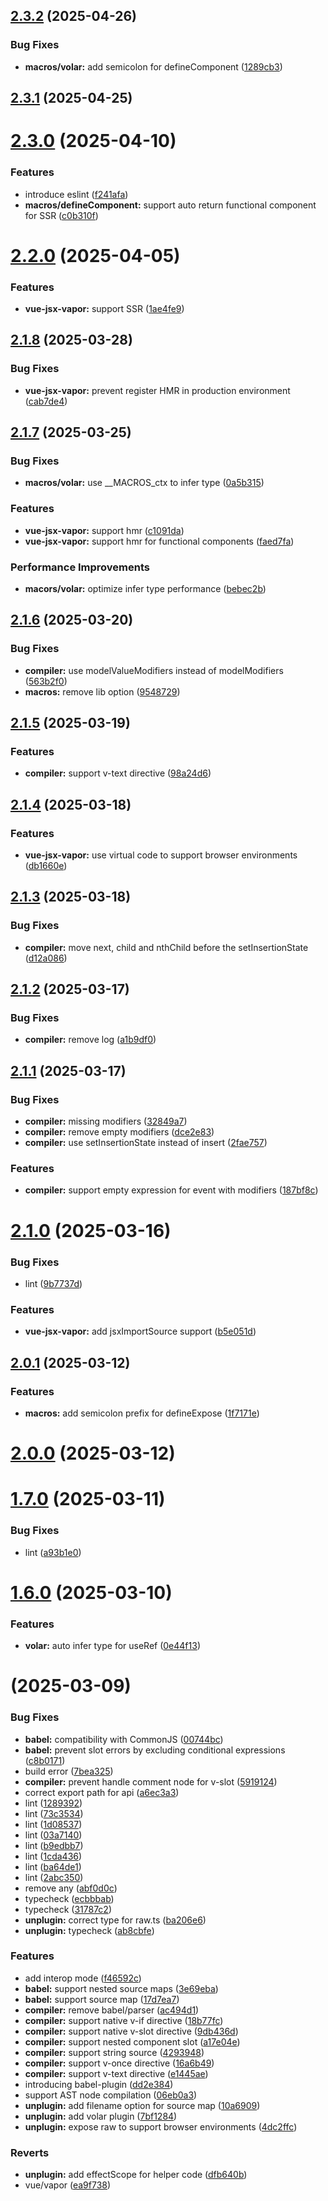 ## [2.3.2](https://github.com/vuejs/vue-jsx-vapor/compare/v2.3.1...v2.3.2) (2025-04-26)


### Bug Fixes

* **macros/volar:** add semicolon for defineComponent ([1289cb3](https://github.com/vuejs/vue-jsx-vapor/commit/1289cb3c13d6414fba6b2804109a647a9627a2c2))



## [2.3.1](https://github.com/vuejs/vue-jsx-vapor/compare/v2.3.0...v2.3.1) (2025-04-25)



# [2.3.0](https://github.com/vuejs/vue-jsx-vapor/compare/v2.2.0...v2.3.0) (2025-04-10)


### Features

* introduce eslint ([f241afa](https://github.com/vuejs/vue-jsx-vapor/commit/f241afa302d026dc0fa6e3d76ef2a26bfac9b37d))
* **macros/defineComponent:** support auto return functional component for SSR ([c0b310f](https://github.com/vuejs/vue-jsx-vapor/commit/c0b310f36453015201ed6c8e77f8b720310d8fda))



# [2.2.0](https://github.com/vuejs/vue-jsx-vapor/compare/v2.1.8...v2.2.0) (2025-04-05)


### Features

* **vue-jsx-vapor:** support SSR ([1ae4fe9](https://github.com/vuejs/vue-jsx-vapor/commit/1ae4fe9ceb66a280b689675c880a7870dac13160))



## [2.1.8](https://github.com/vuejs/vue-jsx-vapor/compare/v2.1.7...v2.1.8) (2025-03-28)


### Bug Fixes

* **vue-jsx-vapor:** prevent register HMR in production environment ([cab7de4](https://github.com/vuejs/vue-jsx-vapor/commit/cab7de4f3a9582ab8cb2a4d2d563563d7d8d053f))



## [2.1.7](https://github.com/vuejs/vue-jsx-vapor/compare/v2.1.6...v2.1.7) (2025-03-25)


### Bug Fixes

* **macros/volar:** use __MACROS_ctx to infer type ([0a5b315](https://github.com/vuejs/vue-jsx-vapor/commit/0a5b31559a909dc13197ec8d538f91bbfff5238c))


### Features

* **vue-jsx-vapor:** support hmr ([c1091da](https://github.com/vuejs/vue-jsx-vapor/commit/c1091dab41240b4b4d89d11d90eea284bc9bd414))
* **vue-jsx-vapor:** support hmr for functional components ([faed7fa](https://github.com/vuejs/vue-jsx-vapor/commit/faed7fa4b72e3a52bd28e03d945d90c44a450fa5))


### Performance Improvements

* **macors/volar:** optimize infer type performance ([bebec2b](https://github.com/vuejs/vue-jsx-vapor/commit/bebec2bea59f2f24a1772cb2a83964a7524d3acc))



## [2.1.6](https://github.com/vuejs/vue-jsx-vapor/compare/v2.1.5...v2.1.6) (2025-03-20)


### Bug Fixes

* **compiler:** use modelValueModifiers instead of modelModifiers ([563b2f0](https://github.com/vuejs/vue-jsx-vapor/commit/563b2f05437f72eb6cbf6a615c5def24ce95e3a6))
* **macros:** remove lib option ([9548729](https://github.com/vuejs/vue-jsx-vapor/commit/95487294b8e1953ad07ea29f22909cebdc626cf3))



## [2.1.5](https://github.com/vuejs/vue-jsx-vapor/compare/v2.1.4...v2.1.5) (2025-03-19)


### Features

* **compiler:** support v-text directive ([98a24d6](https://github.com/vuejs/vue-jsx-vapor/commit/98a24d62b13ecf0e6266939d417ae7ff4915426b))



## [2.1.4](https://github.com/vuejs/vue-jsx-vapor/compare/v2.1.3...v2.1.4) (2025-03-18)


### Features

* **vue-jsx-vapor:** use virtual code to support browser environments ([db1660e](https://github.com/vuejs/vue-jsx-vapor/commit/db1660edf5d109c55f2bd045fed5b9d08b436be2))



## [2.1.3](https://github.com/vuejs/vue-jsx-vapor/compare/v2.1.2...v2.1.3) (2025-03-18)


### Bug Fixes

* **compiler:** move next, child and nthChild before the setInsertionState ([d12a086](https://github.com/vuejs/vue-jsx-vapor/commit/d12a086739360bd3dafafd663191bc743208eb22))



## [2.1.2](https://github.com/vuejs/vue-jsx-vapor/compare/v2.1.1...v2.1.2) (2025-03-17)


### Bug Fixes

* **compiler:** remove log ([a1b9df0](https://github.com/vuejs/vue-jsx-vapor/commit/a1b9df07bc735ecaf45859af9477d9c9c05f653a))



## [2.1.1](https://github.com/vuejs/vue-jsx-vapor/compare/v2.1.0...v2.1.1) (2025-03-17)


### Bug Fixes

* **compiler:** missing modifiers ([32849a7](https://github.com/vuejs/vue-jsx-vapor/commit/32849a73c28f7da97dfc868f11d7a4aa0f45e4fe))
* **compiler:** remove empty modifiers ([dce2e83](https://github.com/vuejs/vue-jsx-vapor/commit/dce2e83d6892a47ef5a3a6132305bfed6e619269))
* **compiler:** use setInsertionState instead of insert ([2fae757](https://github.com/vuejs/vue-jsx-vapor/commit/2fae757c4323b93466cf233187b64968659c043c))


### Features

* **compiler:** support empty expression for event with modifiers ([187bf8c](https://github.com/vuejs/vue-jsx-vapor/commit/187bf8c1f0dbad4f726d48a10a9d487e46277f33))



# [2.1.0](https://github.com/vuejs/vue-jsx-vapor/compare/v2.0.1...v2.1.0) (2025-03-16)


### Bug Fixes

* lint ([9b7737d](https://github.com/vuejs/vue-jsx-vapor/commit/9b7737db48030f03a1816b162f3899e683ed8c27))


### Features

* **vue-jsx-vapor:** add jsxImportSource support ([b5e051d](https://github.com/vuejs/vue-jsx-vapor/commit/b5e051d14062b62f4e46e10b164997d443db08e2))



## [2.0.1](https://github.com/vuejs/vue-jsx-vapor/compare/v2.0.0...v2.0.1) (2025-03-12)


### Features

* **macros:** add semicolon prefix for defineExpose ([1f7171e](https://github.com/vuejs/vue-jsx-vapor/commit/1f7171e951543a71dc9a51250afcf448e6632e57))



# [2.0.0](https://github.com/vuejs/vue-jsx-vapor/compare/v1.7.0...v2.0.0) (2025-03-12)



# [1.7.0](https://github.com/vuejs/vue-jsx-vapor/compare/v1.6.0...v1.7.0) (2025-03-11)


### Bug Fixes

* lint ([a93b1e0](https://github.com/vuejs/vue-jsx-vapor/commit/a93b1e0f511a2f739d765b922383a09a64f19ae0))



# [1.6.0](https://github.com/vuejs/vue-jsx-vapor/compare/v1.5.0...v1.6.0) (2025-03-10)


### Features

* **volar:** auto infer type for useRef ([0e44f13](https://github.com/vuejs/vue-jsx-vapor/commit/0e44f131a0138f869c0ffd17e24b04a3e93c0c5f))



# [](https://github.com/vuejs/vue-jsx-vapor/compare/v1.0.9...v) (2025-03-09)


### Bug Fixes

* **babel:** compatibility with CommonJS ([00744bc](https://github.com/vuejs/vue-jsx-vapor/commit/00744bcd669830f99af864aa37bb6061ebde294b))
* **babel:** prevent slot errors by excluding conditional expressions ([c8b0171](https://github.com/vuejs/vue-jsx-vapor/commit/c8b01717545303100eee45710e3b508804ad8ea9))
* build error ([7bea325](https://github.com/vuejs/vue-jsx-vapor/commit/7bea325bbc8298e63fb80bb88288e1216b14e5f6))
* **compiler:** prevent handle comment node for v-slot ([5919124](https://github.com/vuejs/vue-jsx-vapor/commit/5919124be144fc0601cd831544e78a0caf736629))
* correct export path for api ([a6ec3a3](https://github.com/vuejs/vue-jsx-vapor/commit/a6ec3a33aa486220bd317f43b8b1f26afa62eefb))
* lint ([1289392](https://github.com/vuejs/vue-jsx-vapor/commit/12893921d9f004d31db8f99362ac71a29bebd68e))
* lint ([73c3534](https://github.com/vuejs/vue-jsx-vapor/commit/73c3534853f5580c5ccee8c5493478b6627fe848))
* lint ([1d08537](https://github.com/vuejs/vue-jsx-vapor/commit/1d08537f023ae6f4392a1fe1e7d349c1164f79cf))
* lint ([03a7140](https://github.com/vuejs/vue-jsx-vapor/commit/03a7140b6e89cd34fa6eb746323281e39ede74d4))
* lint ([b9edbb7](https://github.com/vuejs/vue-jsx-vapor/commit/b9edbb7f2c5e306a71555d13baf27b0246ba6257))
* lint ([1cda436](https://github.com/vuejs/vue-jsx-vapor/commit/1cda436714faf3f79405771a060f79b3aa4ea804))
* lint ([ba64de1](https://github.com/vuejs/vue-jsx-vapor/commit/ba64de187f672d9e17f21c4054825f84fa9cfc91))
* lint ([2abc350](https://github.com/vuejs/vue-jsx-vapor/commit/2abc35088596499343fbd49992dadda727b9fa4b))
* remove any ([abf0d0c](https://github.com/vuejs/vue-jsx-vapor/commit/abf0d0c6a1ea4991f1627a251163d8a3bc22ef87))
* typecheck ([ecbbbab](https://github.com/vuejs/vue-jsx-vapor/commit/ecbbbab33145e633561405847efd4bf7cf229c98))
* typecheck ([31787c2](https://github.com/vuejs/vue-jsx-vapor/commit/31787c2028c53300b5128910d0a8d51e0c41cb27))
* **unplugin:** correct type for raw.ts ([ba206e6](https://github.com/vuejs/vue-jsx-vapor/commit/ba206e61d66bd73d0fd3c00ef9061c711c592457))
* **unplugin:** typecheck ([ab8cbfe](https://github.com/vuejs/vue-jsx-vapor/commit/ab8cbfeba1cb4bd2a05f201908c5b2259e223d77))


### Features

* add interop mode ([f46592c](https://github.com/vuejs/vue-jsx-vapor/commit/f46592c2913d484511d2e067fb079bd3d7a68312))
* **babel:** support nested source maps ([3e69eba](https://github.com/vuejs/vue-jsx-vapor/commit/3e69eba92a2a5be9a21fc85b6433f1008850d851))
* **babel:** support source map ([17d7ea7](https://github.com/vuejs/vue-jsx-vapor/commit/17d7ea708c8a313e3811312c348a55b1abce7a6c))
* **compiler:** remove babel/parser ([ac494d1](https://github.com/vuejs/vue-jsx-vapor/commit/ac494d1ea62ca4f61bc8d0ceee9bc47e1f06e606))
* **compiler:** support native v-if directive ([18b77fc](https://github.com/vuejs/vue-jsx-vapor/commit/18b77fc49df3a500fafa67ebd69ada729bcb7ab1))
* **compiler:** support native v-slot directive ([9db436d](https://github.com/vuejs/vue-jsx-vapor/commit/9db436dd04e8e8214c3d179586a3b80f63a52777))
* **compiler:** support nested component slot ([a17e04e](https://github.com/vuejs/vue-jsx-vapor/commit/a17e04ebb5ecbe8d7b7fd37206ba1fc083351e03))
* **compiler:** support string source ([4293948](https://github.com/vuejs/vue-jsx-vapor/commit/42939489c6d89d5dce1e7d9c2640ec8c07f3ab44))
* **compiler:** support v-once directive ([16a6b49](https://github.com/vuejs/vue-jsx-vapor/commit/16a6b49ea976209adfb50abd84d24c5bd4641326))
* **compiler:** support v-text directive ([e1445ae](https://github.com/vuejs/vue-jsx-vapor/commit/e1445ae907837351fe64419173c1bd10b8e29600))
* introducing babel-plugin ([dd2e384](https://github.com/vuejs/vue-jsx-vapor/commit/dd2e3840030e3b35b682baa6ea4d84516f7de556))
* support AST node compilation ([06eb0a3](https://github.com/vuejs/vue-jsx-vapor/commit/06eb0a3a8e8247a1c9c93113a958dd1cdd1cf47b))
* **unplugin:** add filename option for source map ([10a6909](https://github.com/vuejs/vue-jsx-vapor/commit/10a69095e16f642993eee760d5b44f7d6f0b658f))
* **unplugin:** add volar plugin ([7bf1284](https://github.com/vuejs/vue-jsx-vapor/commit/7bf1284468483f3567aad6466d363ae2928d6a6c))
* **unplugin:** expose raw to support browser environments ([4dc2ffc](https://github.com/vuejs/vue-jsx-vapor/commit/4dc2ffcce47f888cfb6f9f66ef1b2863401b606d))


### Reverts

* **unplugin:** add effectScope for helper code ([dfb640b](https://github.com/vuejs/vue-jsx-vapor/commit/dfb640b30c59ee0103a84e73f40ba803a25050e9))
* vue/vapor ([ea9f738](https://github.com/vuejs/vue-jsx-vapor/commit/ea9f738f6ce1a580d14c0518df29d8cae1041434))



